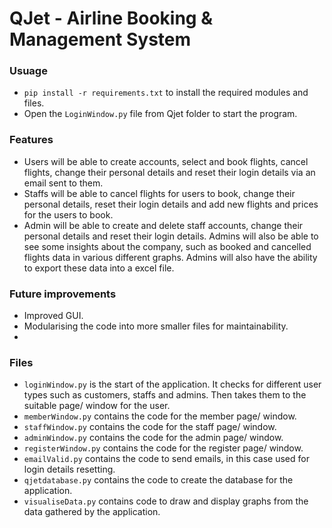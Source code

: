 # QJet - Airline Booking & Management System
### Usuage
* `pip install -r requirements.txt` to install the required modules and files.
* Open the `LoginWindow.py` file from Qjet folder to start the program.
### Features
* Users will be able to create accounts, select and book flights, cancel flights, change their personal details and reset their login details via an email sent to them.
* Staffs will be able to cancel flights for users to book, change their personal details, reset their login details and add new flights and prices for the users to book.
* Admin will be able to create and delete staff accounts, change their personal details and reset their login details. Admins will also be able to see some insights about the company, such as booked and cancelled flights data in various different graphs. Admins will also have the ability to export these data into a excel file.
### Future improvements
* Improved GUI.
* Modularising the code into more smaller files for maintainability.
*
### Files
>
* `loginWindow.py` is the start of the application. It checks for different user types such as customers, staffs and admins. Then takes them to the suitable page/ window for the user.
* `memberWindow.py` contains the code for the member page/ window.
* `staffWindow.py` contains the code for the staff page/ window.
* `adminWindow.py` contains the code for the admin page/ window.
* `registerWindow.py` contains the code for the register page/ window.
* `emailValid.py` contains the code to send emails, in this case used for login details resetting.
* `qjetdatabase.py` contains the code to create the database for the application.
* `visualiseData.py` contains code to draw and display graphs from the data gathered by the application.